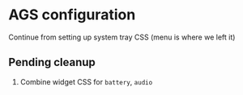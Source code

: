# AGS configuration

Continue from setting up system tray CSS (menu is where we left it)

## Pending cleanup

1. Combine widget CSS for `battery`, `audio`
